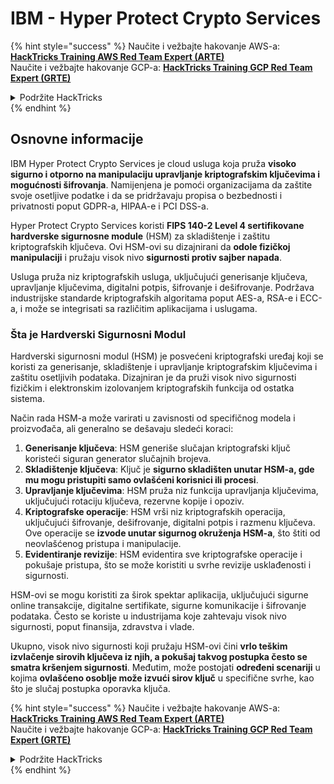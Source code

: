 # IBM - Hyper Protect Crypto Services

{% hint style="success" %}
Naučite i vežbajte hakovanje AWS-a:<img src="/.gitbook/assets/image.png" alt="" data-size="line">[**HackTricks Training AWS Red Team Expert (ARTE)**](https://training.hacktricks.xyz/courses/arte)<img src="/.gitbook/assets/image.png" alt="" data-size="line">\
Naučite i vežbajte hakovanje GCP-a: <img src="/.gitbook/assets/image (2).png" alt="" data-size="line">[**HackTricks Training GCP Red Team Expert (GRTE)**<img src="/.gitbook/assets/image (2).png" alt="" data-size="line">](https://training.hacktricks.xyz/courses/grte)

<details>

<summary>Podržite HackTricks</summary>

* Proverite [**planove pretplate**](https://github.com/sponsors/carlospolop)!
* **Pridružite se** 💬 [**Discord grupi**](https://discord.gg/hRep4RUj7f) ili [**telegram grupi**](https://t.me/peass) ili nas **pratite** na **Twitteru** 🐦 [**@hacktricks\_live**](https://twitter.com/hacktricks\_live)**.**
* **Delite hakovanje trikova slanjem PR-ova na** [**HackTricks**](https://github.com/carlospolop/hacktricks) i [**HackTricks Cloud**](https://github.com/carlospolop/hacktricks-cloud) github repozitorijume.

</details>
{% endhint %}

## Osnovne informacije

IBM Hyper Protect Crypto Services je cloud usluga koja pruža **visoko sigurno i otporno na manipulaciju upravljanje kriptografskim ključevima i mogućnosti šifrovanja**. Namijenjena je pomoći organizacijama da zaštite svoje osetljive podatke i da se pridržavaju propisa o bezbednosti i privatnosti poput GDPR-a, HIPAA-e i PCI DSS-a.

Hyper Protect Crypto Services koristi **FIPS 140-2 Level 4 sertifikovane hardverske sigurnosne module** (HSM) za skladištenje i zaštitu kriptografskih ključeva. Ovi HSM-ovi su dizajnirani da **odole fizičkoj manipulaciji** i pružaju visok nivo **sigurnosti protiv sajber napada**.

Usluga pruža niz kriptografskih usluga, uključujući generisanje ključeva, upravljanje ključevima, digitalni potpis, šifrovanje i dešifrovanje. Podržava industrijske standarde kriptografskih algoritama poput AES-a, RSA-e i ECC-a, i može se integrisati sa različitim aplikacijama i uslugama.

### Šta je Hardverski Sigurnosni Modul

Hardverski sigurnosni modul (HSM) je posvećeni kriptografski uređaj koji se koristi za generisanje, skladištenje i upravljanje kriptografskim ključevima i zaštitu osetljivih podataka. Dizajniran je da pruži visok nivo sigurnosti fizičkim i elektronskim izolovanjem kriptografskih funkcija od ostatka sistema.

Način rada HSM-a može varirati u zavisnosti od specifičnog modela i proizvođača, ali generalno se dešavaju sledeći koraci:

1. **Generisanje ključeva**: HSM generiše slučajan kriptografski ključ koristeći siguran generator slučajnih brojeva.
2. **Skladištenje ključeva**: Ključ je **sigurno skladišten unutar HSM-a, gde mu mogu pristupiti samo ovlašćeni korisnici ili procesi**.
3. **Upravljanje ključevima**: HSM pruža niz funkcija upravljanja ključevima, uključujući rotaciju ključeva, rezervne kopije i opoziv.
4. **Kriptografske operacije**: HSM vrši niz kriptografskih operacija, uključujući šifrovanje, dešifrovanje, digitalni potpis i razmenu ključeva. Ove operacije se **izvode unutar sigurnog okruženja HSM-a**, što štiti od neovlašćenog pristupa i manipulacije.
5. **Evidentiranje revizije**: HSM evidentira sve kriptografske operacije i pokušaje pristupa, što se može koristiti u svrhe revizije usklađenosti i sigurnosti.

HSM-ovi se mogu koristiti za širok spektar aplikacija, uključujući sigurne online transakcije, digitalne sertifikate, sigurne komunikacije i šifrovanje podataka. Često se koriste u industrijama koje zahtevaju visok nivo sigurnosti, poput finansija, zdravstva i vlade.

Ukupno, visok nivo sigurnosti koji pružaju HSM-ovi čini **vrlo teškim izvlačenje sirovih ključeva iz njih, a pokušaj takvog postupka često se smatra kršenjem sigurnosti**. Međutim, može postojati **određeni scenariji** u kojima **ovlašćeno osoblje može izvući sirov ključ** u specifične svrhe, kao što je slučaj postupka oporavka ključa.



{% hint style="success" %}
Naučite i vežbajte hakovanje AWS-a:<img src="/.gitbook/assets/image.png" alt="" data-size="line">[**HackTricks Training AWS Red Team Expert (ARTE)**](https://training.hacktricks.xyz/courses/arte)<img src="/.gitbook/assets/image.png" alt="" data-size="line">\
Naučite i vežbajte hakovanje GCP-a: <img src="/.gitbook/assets/image (2).png" alt="" data-size="line">[**HackTricks Training GCP Red Team Expert (GRTE)**<img src="/.gitbook/assets/image (2).png" alt="" data-size="line">](https://training.hacktricks.xyz/courses/grte)

<details>

<summary>Podržite HackTricks</summary>

* Proverite [**planove pretplate**](https://github.com/sponsors/carlospolop)!
* **Pridružite se** 💬 [**Discord grupi**](https://discord.gg/hRep4RUj7f) ili [**telegram grupi**](https://t.me/peass) ili nas **pratite** na **Twitteru** 🐦 [**@hacktricks\_live**](https://twitter.com/hacktricks\_live)**.**
* **Delite hakovanje trikova slanjem PR-ova na** [**HackTricks**](https://github.com/carlospolop/hacktricks) i [**HackTricks Cloud**](https://github.com/carlospolop/hacktricks-cloud) github repozitorijume.

</details>
{% endhint %}
